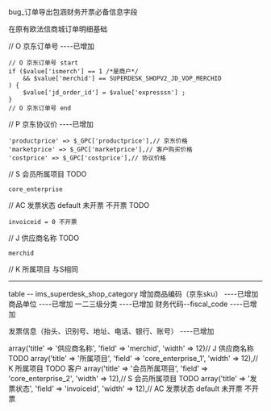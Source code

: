 
bug_订单导出包涵财务开票必备信息字段

在原有欧法信商城订单明细基础

// O 京东订单号 ----已增加

````
// O 京东订单号 start
if ($value['ismerch'] == 1 /*是商户*/
    && $value['merchid'] == SUPERDESK_SHOPV2_JD_VOP_MERCHID
) {
    $value['jd_order_id'] = $value['expresssn'] ;
}
// O 京东订单号 end
````
                    
                    
// P 京东协议价 ----已增加 
````
'productprice' => $_GPC['productprice'],// 京东价格
'marketprice' => $_GPC['marketprice'],// 客户购买价格
'costprice' => $_GPC['costprice'],// 协议价格
````


// S 会员所属项目 TODO
````
core_enterprise
````


// AC 发票状态 default 未开票 不开票 TODO

````
invoiceid = 0 不开票 
````


// J 供应商名称 TODO

````
merchid
````


// K 所属项目 与S相同



-------------------------------------------------------------------------
table -- ims_superdesk_shop_category
增加商品编码（京东sku）   ----已增加
商品单位                ----已增加
一二三级分类              ----已增加
财务代码--fiscal_code   ----已增加





发票信息（抬头、识别号、地址、电话、银行、账号） ----已增加


array('title' => '供应商名称', 'field' => 'merchid', 'width' => 12)// J 供应商名称 TODO
array('title' => '所属项目', 'field' => 'core_enterprise_1', 'width' => 12),// K 所属项目 TODO 客户
array('title' => '会员所属项目', 'field' => 'core_enterprise_2', 'width' => 12),// S 会员所属项目 TODO
array('title' => '发票状态', 'field' => 'invoiceid', 'width' => 12),// AC 发票状态 default 未开票 不开票